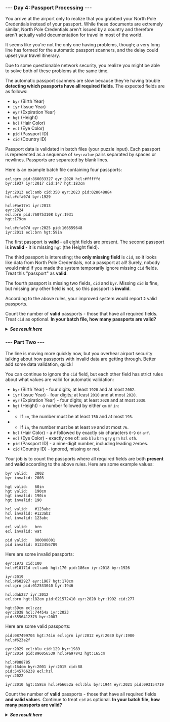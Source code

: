﻿### --- Day 4: Passport Processing ---

You arrive at the airport only to realize that you grabbed your North Pole
Credentials instead of your passport. While these documents are extremely
similar, North Pole Credentials aren't issued by a country and therefore
aren't actually valid documentation for travel in most of the world.

It seems like you're not the only one having problems, though; a very long 
line has formed for the automatic passport scanners, and the delay could
upset your travel itinerary.

Due to some questionable network security, you realize you might be able to
solve both of these problems at the same time.

The automatic passport scanners are slow because they're having trouble 
**detecting which passports have all required fields**. The expected fields
are as follows:

- `byr` (Birth Year)
- `iyr` (Issue Year)
- `eyr` (Expiration Year)
- `hgt` (Height)
- `hcl` (Hair Color)
- `ecl` (Eye Color)
- `pid` (Passport ID)
- `cid` (Country ID)

Passport data is validated in batch files (your puzzle input). Each 
passport is represented as a sequence of `key:value` pairs separated by
spaces or newlines. Passports are separated by blank lines.

Here is an example batch file containing four passports:

	ecl:gry pid:860033327 eyr:2020 hcl:#fffffd
	byr:1937 iyr:2017 cid:147 hgt:183cm

	iyr:2013 ecl:amb cid:350 eyr:2023 pid:028048884
	hcl:#cfa07d byr:1929

	hcl:#ae17e1 iyr:2013
	eyr:2024
	ecl:brn pid:760753108 byr:1931
	hgt:179cm

	hcl:#cfa07d eyr:2025 pid:166559648
	iyr:2011 ecl:brn hgt:59in

The first passport is **valid** - all eight fields are present. The second
passport is **invalid** - it is missing `hgt` (the Height field).

The third passport is interesting; the **only missing field** is `cid`, so it
looks like data from North Pole Credentials, not a passport at all! Surely, 
nobody would mind if you made the system temporarily ignore missing `cid`
fields. Treat this "passport" as **valid**.

The fourth passport is missing two fields, `cid` and `byr`. Missing `cid` is 
fine, but missing any other field is not, so this passport is **invalid**.

According to the above rules, your improved system would report **`2`** valid
passports.

Count the number of **valid** passports - those that have all required fields.
Treat `cid` as optional. **In your batch file, how many passports are valid?**

<details>
  <summary><strong><em>See result here</em></strong></summary>
	Your puzzle answer was <strong><em>245</em></strong>.
</details>

### --- Part Two ---

The line is moving more quickly now, but you overhear airport security 
talking about how passports with invalid data are getting through. Better
add some data validation, quick!

You can continue to ignore the `cid` field, but each other field has strict
rules about what values are valid for automatic validation:

- `byr` (Birth Year) - four digits; at least `1920` and at most `2002`.
- `iyr` (Issue Year) - four digits; at least `2010` and at most `2020`.
- `eyr` (Expiration Year) - four digits; at least `2020` and at most `2030`.
- `hgt` (Height) - a number followed by either `cm` or `in`:
- - If `cm`, the number must be at least `150` and at most `193`.
- - If `in`, the number must be at least `59` and at most `76`.
- `hcl` (Hair Color) - a `#` followed by exactly six characters `0`-`9` or `a`-`f`.
- `ecl` (Eye Color) - exactly one of: `amb` `blu` `brn` `gry` `grn` `hzl` `oth`.
- `pid` (Passport ID) - a nine-digit number, including leading zeroes.
- `cid` (Country ID) - ignored, missing or not.

Your job is to count the passports where all required fields are both
**present** and **valid** according to the above rules. Here are some example 
values:

	byr valid:   2002
	byr invalid: 2003

	hgt valid:   60in
	hgt valid:   190cm
	hgt invalid: 190in
	hgt invalid: 190

	hcl valid:   #123abc
	hcl invalid: #123abz
	hcl invalid: 123abc

	ecl valid:   brn
	ecl invalid: wat

	pid valid:   000000001
	pid invalid: 0123456789

Here are some invalid passports:

	eyr:1972 cid:100
	hcl:#18171d ecl:amb hgt:170 pid:186cm iyr:2018 byr:1926

	iyr:2019
	hcl:#602927 eyr:1967 hgt:170cm
	ecl:grn pid:012533040 byr:1946

	hcl:dab227 iyr:2012
	ecl:brn hgt:182cm pid:021572410 eyr:2020 byr:1992 cid:277

	hgt:59cm ecl:zzz
	eyr:2038 hcl:74454a iyr:2023
	pid:3556412378 byr:2007

Here are some valid passports:

	pid:087499704 hgt:74in ecl:grn iyr:2012 eyr:2030 byr:1980
	hcl:#623a2f

	eyr:2029 ecl:blu cid:129 byr:1989
	iyr:2014 pid:896056539 hcl:#a97842 hgt:165cm

	hcl:#888785
	hgt:164cm byr:2001 iyr:2015 cid:88
	pid:545766238 ecl:hzl
	eyr:2022

	iyr:2010 hgt:158cm hcl:#b6652a ecl:blu byr:1944 eyr:2021 pid:093154719

Count the number of **valid** passports - those that have all required fields
**and valid value**s. Continue to treat `cid` as optional. **In your batch file,
how many passports are valid?**

<details>
  <summary><strong><em>See result here</em></strong></summary>
	Your puzzle answer was <strong><em>133</em></strong>.
</details>